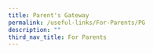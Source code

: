 ```yaml
---
title: Parent's Gateway
permalink: /useful-links/For-Parents/PG
description: ""
third_nav_title: For Parents
---
```

